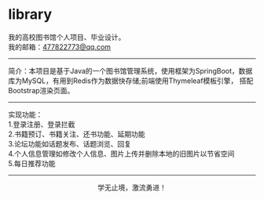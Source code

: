 # library
我的高校图书馆个人项目、毕业设计。
<br>
我的邮箱：477822773@qq.com
<hr>
简介：本项目是基于Java的一个图书馆管理系统，使用框架为SpringBoot，数据库为MySQL，有用到Redis作为数据快存储;前端使用Thymeleaf模板引擎，
搭配Bootstrap渲染页面。
<hr>
实现功能：
<br>
1.登录注册、登录拦截
<br>
2.书籍预订、书籍关注、还书功能、延期功能
<br>
3.论坛功能如话题发布、话题浏览、回复
<br>
4.个人信息管理如修改个人信息、图片上传并删除本地的旧图片以节省空间
<br>
5.每日推荐功能
<hr>
<p align="center">学无止境，激流勇进！</p>
